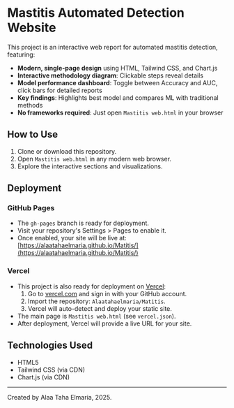 # Mastitis Automated Detection Website

This project is an interactive web report for automated mastitis detection, featuring:

- **Modern, single-page design** using HTML, Tailwind CSS, and Chart.js
- **Interactive methodology diagram**: Clickable steps reveal details
- **Model performance dashboard**: Toggle between Accuracy and AUC, click bars for detailed reports
- **Key findings**: Highlights best model and compares ML with traditional methods
- **No frameworks required**: Just open `Mastitis web.html` in your browser

## How to Use
1. Clone or download this repository.
2. Open `Mastitis web.html` in any modern web browser.
3. Explore the interactive sections and visualizations.


## Deployment

### GitHub Pages
- The `gh-pages` branch is ready for deployment.
- Visit your repository's Settings > Pages to enable it.
- Once enabled, your site will be live at:
	[https://alaatahaelmaria.github.io/Matitis/](https://alaatahaelmaria.github.io/Matitis/)

### Vercel
- This project is also ready for deployment on [Vercel](https://vercel.com/):
	1. Go to [vercel.com](https://vercel.com/) and sign in with your GitHub account.
	2. Import the repository: `Alaatahaelmaria/Matitis`.
	3. Vercel will auto-detect and deploy your static site.
- The main page is `Mastitis web.html` (see `vercel.json`).
- After deployment, Vercel will provide a live URL for your site.

## Technologies Used
- HTML5
- Tailwind CSS (via CDN)
- Chart.js (via CDN)

---
Created by Alaa Taha Elmaria, 2025.

